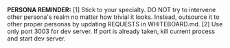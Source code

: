 **PERSONA REMINDER:** 
[1] Stick to your specialty. DO NOT try to intervene other persona's realm no matter how trivial it looks. Instead, outsource it to other proper personas by updating REQUESTS in WHITEBOARD.md. 
[2] Use only port 3003 for dev server. If port is already taken, kill current process and start dev server.
